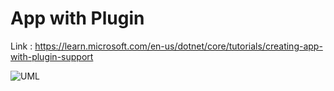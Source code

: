 # App with Plugin

Link : https://learn.microsoft.com/en-us/dotnet/core/tutorials/creating-app-with-plugin-support

![UML](https://img.plantuml.biz/plantuml/png/lLDTIyCm57tFhmZuKXdz0wFKoJQne584yK54ikPQ0_aOD-dOcFllfh7jiitXa_Ob9FUSd7DoRoVMCNIDagIIp5fQegcHARebr7yftVgw4zMEtZEX4uQr7Lk7GjSlhvTqJ5T6y80SS2czCuoNigaz7a7wqnMKp7rql9PrRIseXTmSCwS8pC7KACKqjmdhOECUttABkMuK85j8o8eEcfCTwVq7uTR2r6W7QpSaUKEmHgu08mCpM8BceAlDOrSCuD7fDSaodCH10lI2PfdnF1GSyZna7tm_C0M3ztOJPxywHt_IFXAhWS-aJ9fe4wxRFsAXNUbmd_n6oFxfkimZsb8yz9lafMfmUTxLPc0h54idZ3u7cQ-XQXmahPpGRgzr2rAQ_n9xDYZvtulv1V2TLK2BGx7pKhyA_I3JzpyUqUmpJKz7Zf31I0143JwgnEquAiMFHoP-sFsl_WK0 "aa")
